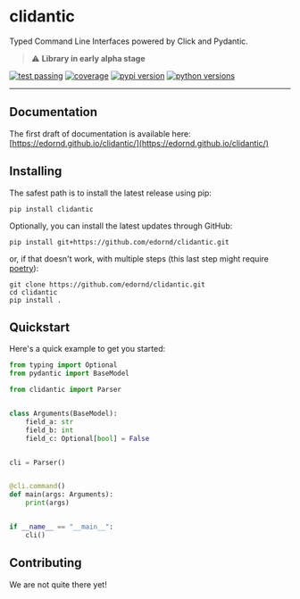 # clidantic
Typed Command Line Interfaces powered by Click and Pydantic.

> :warning: **Library in early alpha stage**

[![test passing](https://img.shields.io/github/actions/workflow/status/edornd/clidantic/test.yml?branch=main)](https://github.com/edornd/clidantic)
[![coverage](https://img.shields.io/codecov/c/github/edornd/clidantic)](https://codecov.io/gh/edornd/clidantic)
[![pypi version](https://img.shields.io/pypi/v/clidantic)](https://pypi.org/project/clidantic/)
[![python versions](https://img.shields.io/pypi/pyversions/clidantic)](https://github.com/edornd/clidantic)

---
## Documentation

The first draft of documentation is available here: [https://edornd.github.io/clidantic/](https://edornd.github.io/clidantic/)

## Installing
The safest path is to install the latest release using pip:
```
pip install clidantic
```
Optionally, you can install the latest updates through GitHub:
```
pip install git+https://github.com/edornd/clidantic.git
```
or, if that doesn't work, with multiple steps (this last step might require [poetry](https://python-poetry.org/)):
```
git clone https://github.com/edornd/clidantic.git
cd clidantic
pip install .
```

## Quickstart
Here's a quick example to get you started:
```python
from typing import Optional
from pydantic import BaseModel

from clidantic import Parser


class Arguments(BaseModel):
    field_a: str
    field_b: int
    field_c: Optional[bool] = False


cli = Parser()


@cli.command()
def main(args: Arguments):
    print(args)


if __name__ == "__main__":
    cli()
```


## Contributing
We are not quite there yet!
